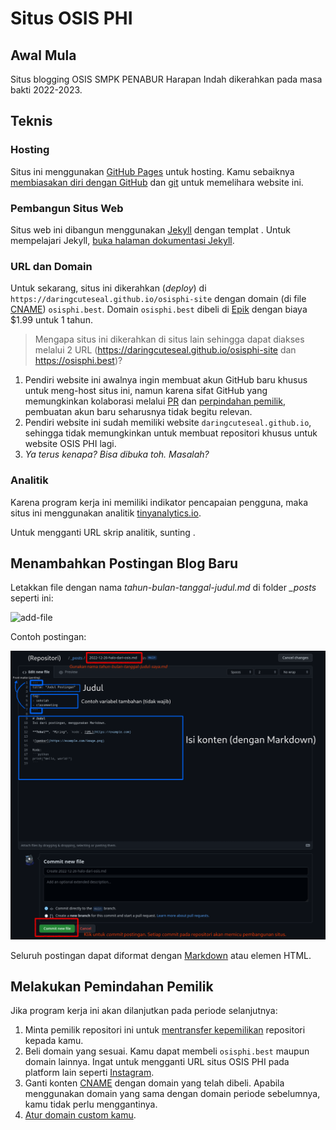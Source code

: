 # Situs OSIS PHI

## Awal Mula
Situs blogging OSIS SMPK PENABUR Harapan Indah dikerahkan pada masa bakti 2022-2023.

## Teknis
### Hosting
Situs ini menggunakan [GitHub Pages](https://pages.github.com/) untuk hosting. Kamu sebaiknya [membiasakan diri dengan GitHub](https://docs.github.com/en) dan [git](https://git-scm.com/doc) untuk memelihara website ini.

### Pembangun Situs Web

<!-- TODO -->
Situs web ini dibangun menggunakan [Jekyll](https://jekyllrb.com) dengan templat [](). Untuk mempelajari Jekyll, [buka halaman dokumentasi Jekyll](https://jekyllrb.com/docs/).

### URL dan Domain
Untuk sekarang, situs ini dikerahkan (*deploy*) di `https://daringcuteseal.github.io/osisphi-site` dengan domain (di file [CNAME](/CNAME)) `osisphi.best`. Domain `osisphi.best` dibeli di [Epik](https://registrar.epik.com) dengan biaya $1.99 untuk 1 tahun.

> Mengapa situs ini dikerahkan di situs lain sehingga dapat diakses melalui 2 URL (https://daringcuteseal.github.io/osisphi-site dan https://osisphi.best)?

1. Pendiri website ini awalnya ingin membuat akun GitHub baru khusus untuk meng-host situs ini, namun karena sifat GitHub yang memungkinkan kolaborasi melalui [PR](https://docs.github.com/en/pull-requests/collaborating-with-pull-requests/proposing-changes-to-your-work-with-pull-requests/about-pull-requests) dan [perpindahan pemilik](https://docs.github.com/en/repositories/creating-and-managing-repositories/transferring-a-repository), pembuatan akun baru seharusnya tidak begitu relevan.
2. Pendiri website ini sudah memiliki website `daringcuteseal.github.io`, sehingga tidak memungkinkan untuk membuat repositori khusus untuk website OSIS PHI lagi.
3. *Ya terus kenapa? Bisa dibuka toh. Masalah?*

### Analitik
Karena program kerja ini memiliki indikator pencapaian pengguna, maka situs ini menggunakan analitik [tinyanalytics.io](https://tinyanalytics.io).

<!-- TODO -->
Untuk mengganti URL skrip analitik, sunting []().


## Menambahkan Postingan Blog Baru
Letakkan file dengan nama *tahun-bulan-tanggal-judul.md* di folder *_posts* seperti ini:

![add-file](https://user-images.githubusercontent.com/95740760/209554094-bc050c5a-5933-438b-9a2a-7a864a506f80.png)

Contoh postingan:

![instruksi](instruksi-postingan.png)

Seluruh postingan dapat diformat dengan [Markdown](https://docs.github.com/en/get-started/writing-on-github/getting-started-with-writing-and-formatting-on-github/basic-writing-and-formatting-syntax) atau elemen HTML.

## Melakukan Pemindahan Pemilik
Jika program kerja ini akan dilanjutkan pada periode selanjutnya:
1. Minta pemilik repositori ini untuk [mentransfer kepemilikan](https://docs.github.com/en/repositories/creating-and-managing-repositories/transferring-a-repository) repositori kepada kamu.
2. Beli domain yang sesuai. Kamu dapat membeli `osisphi.best` maupun domain lainnya. Ingat untuk mengganti URL situs OSIS PHI pada platform lain seperti [Instagram](https://instagram.com/osis.phi).
3. Ganti konten [CNAME](/CNAME) dengan domain yang telah dibeli. Apabila menggunakan domain yang sama dengan domain periode sebelumnya, kamu tidak perlu menggantinya.
4. [Atur domain custom kamu](https://docs.github.com/en/pages/configuring-a-custom-domain-for-your-github-pages-site/managing-a-custom-domain-for-your-github-pages-site).

